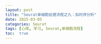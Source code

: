 ```yaml
---
layout: post
title: "Seurat单细胞处理流程之九：拟时序分析"
date: 2025-03-05
categories: Seurat
tags: [心得, 学习, Seurat,单细胞流程]
toc:  true
---
```

